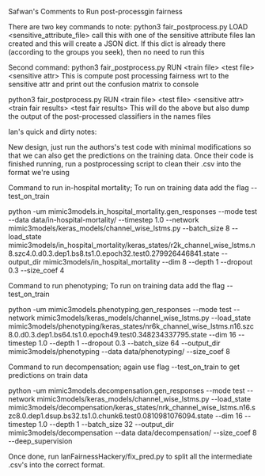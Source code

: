 Safwan's Comments to Run post-processgin fairness

There are two key commands to note:
python3 fair\_postprocess.py LOAD \<sensitive\_attribute\_file\> 
call this with one of the sensitive attribute files Ian created and this will create a JSON dict. If this dict is already there (according to the groups you seek), then no need to run this

Second command:
python3 fair\_postprocess.py RUN \<train file\> \<test file\> \<sensitive attr\>
This is compute post processing fairness wrt to the sensitive attr and print out the confusion matrix to console

python3 fair\_postprocess.py RUN \<train file\> \<test file\> \<sensitive attr\> \<train fair results\> \<test fair results\>
This will do the above but also dump the output of the post-processed classifiers in the names files

Ian's quick and dirty notes:

New design, just run the authors's test code with minimal modifications so that we can also get the predictions on the training data.
Once their code is finished running, run a postprocessing script to clean their .csv into the format we're using

Command to run in-hospital mortality; To run on training data add the flag --test_on_train

python -um mimic3models.in_hospital_mortality.gen_responses --mode test --data data/in-hospital-mortality/ --timestep 1.0  --network mimic3models/keras_models/channel_wise_lstms.py  --batch_size 8 --load_state mimic3models/in_hospital_mortality/keras_states/r2k_channel_wise_lstms.n8.szc4.0.d0.3.dep1.bs8.ts1.0.epoch32.test0.279926446841.state  --output_dir mimic3models/in_hospital_mortality --dim 8  --depth 1 --dropout 0.3 --size_coef 4



Command to run phenotyping; To run on training data add the flag --test_on_train

python -um mimic3models.phenotyping.gen_responses --mode test --network mimic3models/keras_models/channel_wise_lstms.py --load_state mimic3models/phenotyping/keras_states/nr6k_channel_wise_lstms.n16.szc8.0.d0.3.dep1.bs64.ts1.0.epoch49.test0.348234337795.state --dim 16 --timestep 1.0 --depth 1 --dropout 0.3 --batch_size 64 --output_dir mimic3models/phenotyping --data data/phenotyping/ --size_coef 8



Command to run decompensation; again use flag --test_on_train to get predictions on train data

python -um mimic3models.decompensation.gen_responses --mode test --network mimic3models/keras_models/channel_wise_lstms.py --load_state mimic3models/decompensation/keras_states/nrk_channel_wise_lstms.n16.szc8.0.dep1.dsup.bs32.ts1.0.chunk6.test0.0810981076094.state --dim 16 --timestep 1.0 --depth 1 --batch_size 32 --output_dir mimic3models/decompensation --data data/decompensation/ --size_coef 8 --deep_supervision



Once done, run IanFairnessHackery/fix_pred.py to split all the intermediate .csv's into the correct format.
